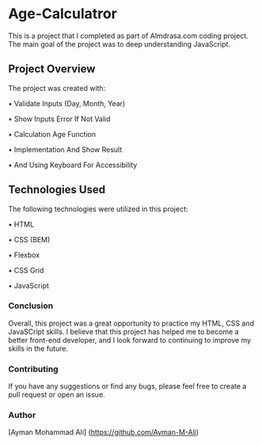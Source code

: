 # Age-Calculatror
This is a project that I completed as part of Almdrasa.com coding project. The main goal of the project was to deep understanding JavaScript.

## Project Overview
The project was created with:

• Validate Inputs (Day, Month, Year)

• Show Inputs Error If Not Valid

• Calculation Age Function

• Implementation And Show Result

• And Using Keyboard For Accessibility

## Technologies Used
The following technologies were utilized in this project:

• HTML

• CSS (BEM)

• Flexbox

• CSS Grid

• JavaScript

### Conclusion
Overall, this project was a great opportunity to practice my HTML, CSS and JavaSCript skills. I believe that this project has helped me to become a better front-end developer, and I look forward to continuing to improve my skills in the future.

### Contributing
If you have any suggestions or find any bugs, please feel free to create a pull request or open an issue.

### Author
[Ayman Mohammad Ali] (https://github.com/Ayman-M-Ali)

